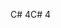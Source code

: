 <span data-ttu-id="2ffa7-101">C# 4</span><span class="sxs-lookup"><span data-stu-id="2ffa7-101">C# 4</span></span>
